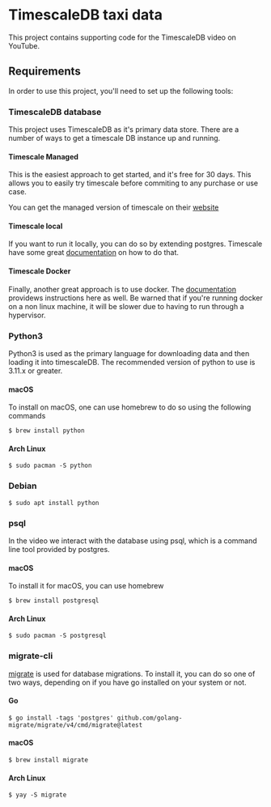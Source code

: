 # TimescaleDB taxi data

This project contains supporting code for the TimescaleDB video on YouTube.

## Requirements

In order to use this project, you'll need to set up the following tools:

### TimescaleDB database

This project uses TimescaleDB as it's primary data store. There are a number
of ways to get a timescale DB instance up and running.

#### Timescale Managed

This is the easiest approach to get started, and it's free for 30 days. This
allows you to easily try timescale before commiting to any purchase or use case.

You can get the managed version of timescale on their [website](https://www.timescale.com/?utm_source=dreams-of-code&utm_medium=youtube&utm_campaign=kol-q3-2023&utm_content=homepage)

#### Timescale local

If you want to run it locally, you can do so by extending postgres. Timescale
have some great [documentation](https://docs.timescale.com/self-hosted/latest/install/)
on how to do that.

#### Timescale Docker

Finally, another great approach is to use docker. The
[documentation](https://docs.timescale.com/self-hosted/latest/install/installation-docker/)
providews instructions here as well. Be warned that if you're running docker
on a non linux machine, it will be slower due to having to run through a
hypervisor.

### Python3

Python3 is used as the primary language for downloading data and then
loading it into timescaleDB. The recommended version of python to use is
3.11.x or greater.

#### macOS

To install on macOS, one can use homebrew to do so using the following commands

```
$ brew install python
```

#### Arch Linux

```
$ sudo pacman -S python
```

### Debian

```
$ sudo apt install python
```

### psql

In the video we interact with the database using psql, which is a command line
tool provided by postgres.

#### macOS

To install it for macOS, you can use homebrew

```
$ brew install postgresql
```

#### Arch Linux

```
$ sudo pacman -S postgresql
```

### migrate-cli

[migrate](https://github.com/golang-migrate/migrate) is used for database migrations. To install it, you can do so one of two
ways, depending on if you have go installed on your system or not.

#### Go

```
$ go install -tags 'postgres' github.com/golang-migrate/migrate/v4/cmd/migrate@latest
```

#### macOS

```
$ brew install migrate
```

#### Arch Linux

```
$ yay -S migrate
```
